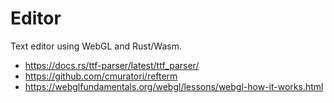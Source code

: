 # Editor
Text editor using WebGL and Rust/Wasm.

- https://docs.rs/ttf-parser/latest/ttf_parser/
- https://github.com/cmuratori/refterm
- https://webglfundamentals.org/webgl/lessons/webgl-how-it-works.html
